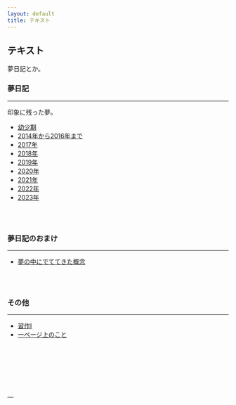 ```yaml
---
layout: default
title: テキスト
---
```


## テキスト


夢日記とか。

### 夢日記
---

印象に残った夢。

- [幼少期](/2019/07/10/dream_child.html)
- [2014年から2016年まで](/2019/01/25/dream_until_2016.html)
- [2017年](/2019/01/25/dream_2017.html)
- [2018年](/2019/01/25/dream_2018.html)        
- [2019年](/2019/01/25/dream_2019.html)
- [2020年](/2020/01/15/dream_2020.html)
- [2021年](/2021/05/04/dream_2021.html)
- [2022年](/2023/06/24/dream_2022.html)
- [2023年](/2023/06/24/dream_2023.html)

<br>
<br>

### 夢日記のおまけ
---

- [夢の中にでててきた概念](/2019/01/25/concept_in_dream.html)

<br>
<br>

### その他
---
- [習作I](/2023/11/03/etude_2023_may.html)
- [一ページ上のこと](/2023/11/03/a_page.html)
<br>
<br>
<br>
<br>
<br>
<br>
<a href="/2023/11/03/_etude_2023_may.html" style="color#F8F9F9">　</a>


